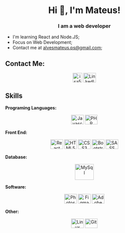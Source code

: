 <h1 align="center">Hi 👋, I'm Mateus!</h1>
<h3 align="center">I am a web developer </h3>

- I'm learning React and Node.JS;
- Focus on Web Development;
- Contact me at <a href = "mailto: alvesmateus.ps@gmail.com">alvesmateus.ps@gmail.com</a>;

## **Contact Me:**

<div align="center">
  <a href = "mailto: alvesmateus.ps@gmail.com"><img align="center" src="https://upload.wikimedia.org/wikipedia/commons/thumb/7/7e/Gmail_icon_%282020%29.svg/2560px-Gmail_icon_%282020%29.svg.png" alt="isa56" height="auto" width="30" /></a>
  <a href="https://www.linkedin.com/in/mateusalves63/"><img alt='LinkedIn' height="30" width="40" align="center" src="https://cdn.jsdelivr.net/gh/devicons/devicon/icons/linkedin/linkedin-original.svg" /></a>
</div>

## **Skills**

**Programing Languages:**
<div align="center">
  <img alt='Javascript' height="30" width="40" src="https://cdn.jsdelivr.net/gh/devicons/devicon/icons/javascript/javascript-original.svg" />
  <img alt='PHP' height="30" width="40" src="https://cdn.jsdelivr.net/gh/devicons/devicon/icons/php/php-original.svg" />
</div>

**Front End:**
<div align="center">
  <img alt='React' height="30" width="40" src="https://cdn.jsdelivr.net/gh/devicons/devicon/icons/react/react-original.svg" />
  <img alt='HTML5' height="30" width="40" src="https://cdn.jsdelivr.net/gh/devicons/devicon/icons/html5/html5-original.svg" />
  <img alt='CSS3' height="30" width="40" src="https://cdn.jsdelivr.net/gh/devicons/devicon/icons/css3/css3-original.svg" />
  <img alt='Bootstrap' height="30" width="40" src="https://cdn.jsdelivr.net/gh/devicons/devicon/icons/bootstrap/bootstrap-original.svg" />
  <img alt='SASS' height="30" width="40" src="https://cdn.jsdelivr.net/gh/devicons/devicon/icons/sass/sass-original.svg" />
</div>

**Database:**
<div align="center">
  <img alt='MySql' height="50" width="60" src="https://cdn.jsdelivr.net/gh/devicons/devicon/icons/mysql/mysql-original-wordmark.svg" />
</div>

**Software:**
<div align="center">
  <img alt='Photoshop' height="30" width="40" src="https://cdn.jsdelivr.net/gh/devicons/devicon/icons/photoshop/photoshop-plain.svg" />
  <img alt='Figma' height="30" width="40" src="https://cdn.jsdelivr.net/gh/devicons/devicon/icons/figma/figma-original.svg" />
  <img alt='Adobe XD' height="30" width="40" src="https://cdn.jsdelivr.net/gh/devicons/devicon/icons/xd/xd-plain.svg" />
</div>

**Other:**
<div align="center">
  <img alt='Linux' height="30" width="40" src="https://cdn.jsdelivr.net/gh/devicons/devicon/icons/linux/linux-original.svg" />
  <img alt='Git' height="30" width="40" src="https://cdn.jsdelivr.net/gh/devicons/devicon/icons/git/git-original.svg" />
</div>

